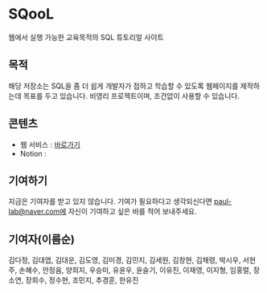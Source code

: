 # SQooL

웹에서 실행 가능한 교육목적의 SQL 튜토리얼 사이트

## 목적

해당 저장소는 SQL을 좀 더 쉽게 개발자가 접하고 학습할 수 있도록 웹페이지를 제작하는데 목표를 두고 있습니다. 비영리 프로젝트이며, 조건없이 사용할 수 있습니다.

## 콘텐츠

- 웹 서비스 : [바로가기](https://flexngrid.com/)
- Notion :

## 기여하기

지금은 기여자를 받고 있지 않습니다. 기여가 필요하다고 생각되신다면 paul-lab@naver.com에 자신이 기여하고 싶은 바를 적어 보내주세요.

## 기여자(이름순)

김다정, 김대엽, 김대운, 김도영, 김미경, 김민지, 김세원, 김창현, 김채령, 박시우, 서현주, 손혜수, 안정음, 양희지, 우승미, 유윤우, 윤슬기, 이유진, 이재영, 이지형, 임홍렬, 장소연, 장희수, 정수현, 조민지, 추경훈, 한유진
